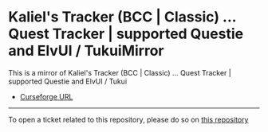 # Kaliel's Tracker (BCC | Classic) ... Quest Tracker | supported Questie and ElvUI / TukuiMirror

This is a mirror of Kaliel's Tracker (BCC | Classic) ... Quest Tracker | supported Questie and ElvUI / Tukui

- [Curseforge URL](https://www.curseforge.com/wow/addons/kaliels-tracker-classic)

----

To open a ticket related to this repository, please do so on [this repository](https://github.com/curseforge-mirror/.github)
